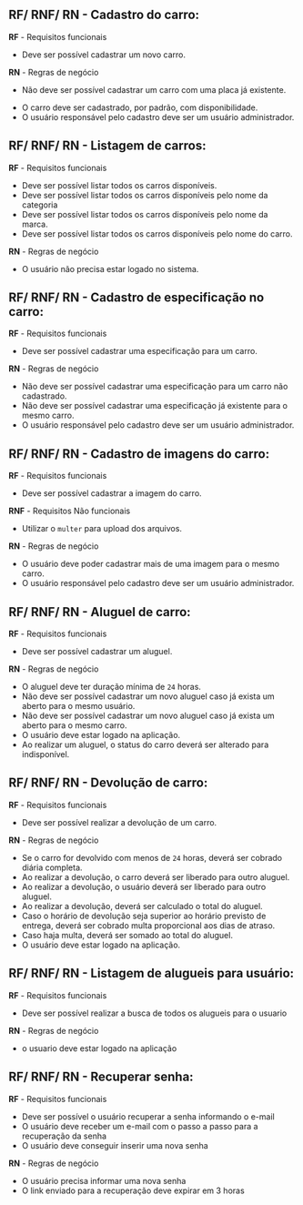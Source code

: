 ## RF/ RNF/ RN - Cadastro do carro:
**RF** - Requisitos funcionais
- Deve ser possível cadastrar um novo carro.

**RN** - Regras de negócio
- Não deve ser possível cadastrar um carro com uma placa já existente.
<!-- - Não deve ser possível alterar a placa de um carro já cadastrado. -->
- O carro deve ser cadastrado, por padrão, com disponibilidade.
- O usuário responsável pelo cadastro deve ser um usuário administrador.

## RF/ RNF/ RN - Listagem de carros:
**RF** - Requisitos funcionais
- Deve ser possível listar todos os carros disponíveis.
- Deve ser possível listar todos os carros disponíveis pelo nome da categoria
- Deve ser possível listar todos os carros disponíveis pelo nome da marca.
- Deve ser possível listar todos os carros disponíveis pelo nome do carro.

**RN** - Regras de negócio
- O usuário não precisa estar logado no sistema.

## RF/ RNF/ RN - Cadastro de especificação no carro:
**RF** - Requisitos funcionais
- Deve ser possível cadastrar uma especificação para um carro.
<!-- - Deve ser possível listar todas as especificações.
- Deve ser possível listar todos os carros. -->

**RN** - Regras de negócio
- Não deve ser possível cadastrar uma especificação para um carro não cadastrado.
- Não deve ser possível cadastrar uma especificação já existente para o mesmo carro.
- O usuário responsável pelo cadastro deve ser um usuário administrador.

## RF/ RNF/ RN - Cadastro de imagens do carro:
**RF** - Requisitos funcionais
- Deve ser possível cadastrar a imagem do carro.
<!-- - Deve ser possível listar todos os carros. -->

**RNF** - Requisitos Não funcionais
- Utilizar o `multer` para upload dos arquivos.

**RN** - Regras de negócio
- O usuário deve poder cadastrar mais de uma imagem para o mesmo carro.
- O usuário responsável pelo cadastro deve ser um usuário administrador.

## RF/ RNF/ RN - Aluguel de carro:
**RF** - Requisitos funcionais
- Deve ser possível cadastrar um aluguel.

**RN** - Regras de negócio
- O aluguel deve ter duração mínima de `24` horas.
- Não deve ser possível cadastrar um novo aluguel caso já exista um aberto para o mesmo usuário.
- Não deve ser possível cadastrar um novo aluguel caso já exista um aberto para o mesmo carro.
- O usuário deve estar logado na aplicação.
- Ao realizar um aluguel, o status do carro deverá ser alterado para indisponível.

## RF/ RNF/ RN - Devolução de carro:
**RF** - Requisitos funcionais
- Deve ser possível realizar a devolução de um carro.

**RN** - Regras de negócio
- Se o carro for devolvido com menos de `24` horas, deverá ser cobrado diária completa.
- Ao realizar a devolução, o carro deverá ser liberado para outro aluguel.
- Ao realizar a devolução, o usuário deverá ser liberado para outro aluguel.
- Ao realizar a devolução, deverá ser calculado o total do aluguel.
- Caso o horário de devolução seja superior ao horário previsto de entrega, deverá ser cobrado multa proporcional aos dias de atraso.
- Caso haja multa, deverá ser somado ao total do aluguel.
- O usuário deve estar logado na aplicação.

## RF/ RNF/ RN - Listagem de alugueis para usuário:
**RF** - Requisitos funcionais
- Deve ser possível realizar a busca de todos os alugueis para o usuario

**RN** - Regras de negócio
- o usuario deve estar logado na aplicação

## RF/ RNF/ RN - Recuperar senha:
**RF** - Requisitos funcionais
- Deve ser possível o usuário recuperar a senha informando o e-mail
- O usuário deve receber um e-mail com o passo a passo para a recuperação da senha
- O usuário deve conseguir inserir uma nova senha

**RN** - Regras de negócio
- O usuário precisa informar uma nova senha
- O link enviado para a recuperação deve expirar em 3 horas
